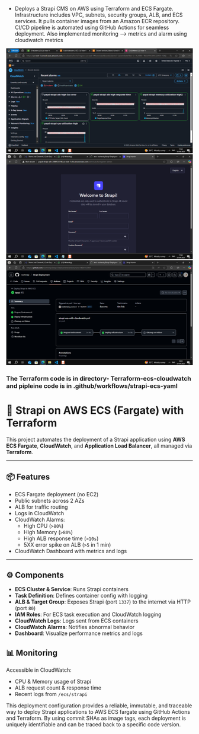 -  Deploys a Strapi CMS on AWS using Terraform and ECS Fargate.
Infrastructure includes VPC, subnets, security groups, ALB, and ECS services.
It pulls container images from an Amazon ECR repository.
CI/CD pipeline is automated using GitHub Actions for seamless deployment.
Also implemented monitoring --> metrics and alarm using cloudwatch metrics

![img1](img/img1.png "img1")
![img2](img/img2.png "img2")
![img3](img/img3.png "img3")

### The Terraform code is in directory- Terraform-ecs-cloudwatch  and pipleine code is in .github/workflows/strapi-ecs-yaml

# 🚀 Strapi on AWS ECS (Fargate) with Terraform

This project automates the deployment of a Strapi application using **AWS ECS Fargate**, **CloudWatch**, and **Application Load Balancer**, all managed via **Terraform**.

---

## 📦 Features

- ECS Fargate deployment (no EC2)
- Public subnets across 2 AZs
- ALB for traffic routing
- Logs in CloudWatch
- CloudWatch Alarms:
  - High CPU (`>80%`)
  - High Memory (`>80%`)
  - High ALB response time (`>10s`)
  - 5XX error spike on ALB (`>5` in 1 min)
- CloudWatch Dashboard with metrics and logs

---

## ⚙️ Components

- **ECS Cluster & Service**: Runs Strapi containers
- **Task Definition**: Defines container config with logging
- **ALB & Target Group**: Exposes Strapi (port `1337`) to the internet via HTTP (port `80`)
- **IAM Roles**: For ECS task execution and CloudWatch logging
- **CloudWatch Logs**: Logs sent from ECS containers
- **CloudWatch Alarms**: Notifies abnormal behavior
- **Dashboard**: Visualize performance metrics and logs



## 📊 Monitoring

Accessible in CloudWatch:
- CPU & Memory usage of Strapi
- ALB request count & response time
- Recent logs from `/ecs/strapi`


This deployment configuration provides a reliable, immutable, and traceable way to deploy Strapi applications to AWS ECS fargate using GitHub Actions and Terraform. By using commit SHAs as image tags, each deployment is uniquely identifiable and can be traced back to a specific code version.